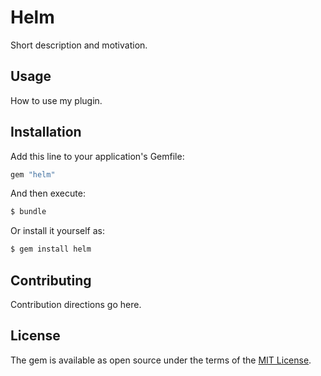 # Helm
Short description and motivation.

## Usage
How to use my plugin.

## Installation
Add this line to your application's Gemfile:

```ruby
gem "helm"
```

And then execute:
```bash
$ bundle
```

Or install it yourself as:
```bash
$ gem install helm
```

## Contributing
Contribution directions go here.

## License
The gem is available as open source under the terms of the [MIT License](https://opensource.org/licenses/MIT).
